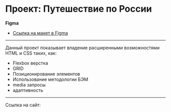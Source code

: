 # Проект: Путешествие по России



**Figma**

* [Ссылка на макет в Figma](https://www.figma.com/file/5S2WSbEFL6awjVWJ0NWL8Q/Sprint-3_-Russia-_-desktop-mobile?node-id=28503%3A0)

****

Данный проект показывает владение расширенными возможностями HTML и CSS таких, как:
* Flexbox верстка
* GRID
* Позиционирование элементов
* Использование методологии БЭМ
* media запросы
* адаптивность 


*** 
Ссылка на сайт: 